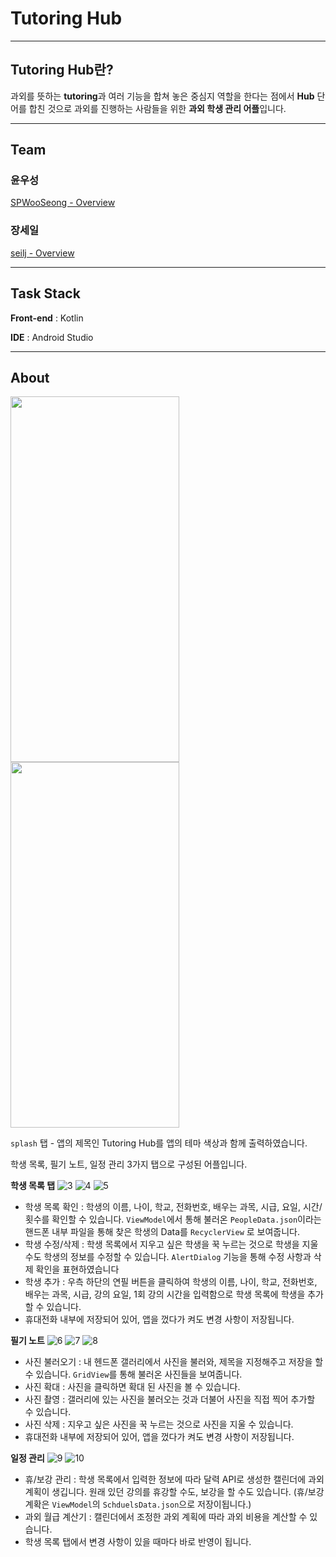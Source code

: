 # Tutoring Hub

---


## Tutoring Hub란?

과외를 뜻하는 **tutoring**과 여러 기능을 합쳐 놓은 중심지 역할을 한다는 점에서 **Hub** 단어를 합친 것으로 과외를 진행하는 사람들을 위한 **과외 학생 관리 어플**입니다.

---

## Team

### 윤우성

[SPWooSeong - Overview](https://github.com/SPWooSeong)

### 장세일

[seilj - Overview](https://github.com/seilj)

---

## Task Stack

**Front-end** : Kotlin

**IDE** : Android Studio

---

## About

<img src="https://github.com/seilj/madcamp_week1/assets/134405041/791a6aeb-f11b-45fa-ad03-03cbf054b57c.png" width ="270" height="585"/><img src="https://github.com/seilj/madcamp_week1/assets/134405041/ff1a196a-c5fd-4a3a-9c67-84536506676f.png" width ="270" height="585"/>

`splash` 탭 - 앱의 제목인 Tutoring Hub를 앱의 테마 색상과 함께 출력하였습니다.

학생 목록, 필기 노트, 일정 관리 3가지 탭으로 구성된 어플입니다.     

                

**학생 목록 탭**
![3](https://github.com/seilj/madcamp_week1/assets/134405041/54b5e56b-661d-4226-bea0-f97d9dac657d)
![4](https://github.com/seilj/madcamp_week1/assets/134405041/013147af-79ad-4e98-aeeb-008521020171)
![5](https://github.com/seilj/madcamp_week1/assets/134405041/c2389986-0909-4c40-8570-ac26321a1541)
- 학생 목록 확인 : 학생의 이름, 나이, 학교, 전화번호, 배우는 과목, 시급, 요일, 시간/횟수를 확인할 수 있습니다.  `ViewModel`에서 통해 불러온 `PeopleData.json`이라는 핸드폰 내부 파일을 통해 찾은 학생의 Data를 `RecyclerView` 로 보여줍니다.
- 학생 수정/삭제 : 학생 목록에서 지우고 싶은 학생을 꾹 누르는 것으로 학생을 지울 수도 학생의 정보를 수정할 수 있습니다. `AlertDialog` 기능을 통해 수정 사항과 삭제 확인을 표현하였습니다
- 학생 추가 : 우측 하단의 연필 버튼을 클릭하여 학생의 이름, 나이, 학교, 전화번호, 배우는 과목, 시급, 강의 요일, 1회 강의 시간을 입력함으로 학생 목록에 학생을 추가할 수 있습니다.
- 휴대전화 내부에 저장되어 있어, 앱을 껐다가 켜도 변경 사항이 저장됩니다.

**필기 노트**
![6](https://github.com/seilj/madcamp_week1/assets/134405041/d5473a1c-f935-4d02-83be-7ea4488e9728)
![7](https://github.com/seilj/madcamp_week1/assets/134405041/272f4536-c6c8-41d8-8208-6db2adc86d8d)
![8](https://github.com/seilj/madcamp_week1/assets/134405041/84a4bc49-dcbd-45a5-892f-f1f1b65d8c1c)
- 사진 불러오기 : 내 헨드폰 갤러리에서 사진을 불러와, 제목을 지정해주고 저장을 할 수 있습니다. `GridView`를 통해 불러온 사진들을 보여줍니다.
- 사진 확대 : 사진을 클릭하면 확대 된 사진을 볼 수 있습니다.
- 사진 촬영 : 갤러리에 있는 사진을 불러오는 것과 더불어 사진을 직접 찍어 추가할 수 있습니다.
- 사진 삭제 : 지우고 싶은 사진을 꾹 누르는 것으로 사진을 지울 수 있습니다.
- 휴대전화 내부에 저장되어 있어, 앱을 껐다가 켜도 변경 사항이 저장됩니다.

**일정 관리**
![9](https://github.com/seilj/madcamp_week1/assets/134405041/6968ae4d-ba74-4379-bbd7-eb083c30bbee)
![10](https://github.com/seilj/madcamp_week1/assets/134405041/0a32fd4d-03ce-4597-a70d-f3226aaf1b20)
- 휴/보강 관리 : 학생 목록에서 입력한 정보에 따라 달력 API로 생성한 캘린더에 과외 계획이 생깁니다. 원래 있던 강의를 휴강할 수도, 보강을 할 수도 있습니다. (휴/보강 계확은 `ViewModel`의 `SchduelsData.json`으로 저장이됩니다.)
- 과외 월급 계산기 : 캘린더에서 조정한 과외 계획에 따라 과외 비용을 계산할 수 있습니다.
- 학생 목록 탭에서 변경 사항이 있을 때마다 바로 반영이 됩니다.
